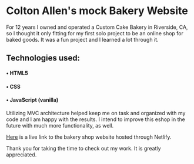# Colton Allen's mock Bakery Website

For 12 years I owned and operated a Custom Cake Bakery in Riverside, CA, so I thought it only fitting for my first solo project to be an online shop for baked goods. It was a fun project and I learned a lot through it.

## Technologies used:

#### • HTML5
#### • CSS
#### • JavaScript (vanilla)

Utilizing MVC architecture helped keep me on task and organized with my code and I am happy with the results. I intend to improve this eshop in the future with much more functionality, as well.

[Here](https://coltons-bakery.netlify.app) is a live link to the bakery shop website hosted through Netlify.

Thank you for taking the time to check out my work. It is greatly appreciated.